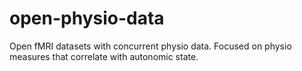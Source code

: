 # open-physio-data
Open fMRI datasets with concurrent physio data. Focused on physio measures that correlate with autonomic state.
